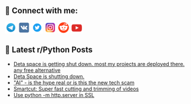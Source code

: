 ## 🔎 Connect with me:
[<img src="https://github.com/bullbesh/bullbesh/blob/main/images/Telegram.png" width="32" height="32" />](https://t.me/bullbesh)
[<img src="https://github.com/bullbesh/bullbesh/blob/main/images/VK.png" width="32" height="32" />](https://vk.com/bullbesh)
[<img src="https://github.com/bullbesh/bullbesh/blob/main/images/Twitter.png" width="32" height="32" />](https://twitter.com/bullbesh1)
[<img src="https://github.com/bullbesh/bullbesh/blob/main/images/Instagram.png" width="32" height="32" />](https://www.instagram.com/bullbesh)
[<img src="https://github.com/bullbesh/bullbesh/blob/main/images/Reddit.png" width="32" height="32" />](https://www.reddit.com/user/bullbesh)
[<img src="https://github.com/bullbesh/bullbesh/blob/main/images/YouTube.png" width="32" height="32" />](https://www.youtube.com/channel/UCtfjRs6uzgq5mfm8S06WTcg)

## 📕 Latest r/Python Posts
<!-- BLOG-POST-LIST:START -->
- [Deta space is getting shut down. most my projects are deployed there. any free alternative](https://www.reddit.com/r/Python/comments/1f77jf7/deta_space_is_getting_shut_down_most_my_projects/)
- [Deta Space is shutting down.](https://www.reddit.com/r/Python/comments/1f775pr/deta_space_is_shutting_down/)
- [&quot;AI&quot; - is the hype real or is this the new tech scam](https://www.reddit.com/r/Python/comments/1f76bag/ai_is_the_hype_real_or_is_this_the_new_tech_scam/)
- [Smartcut: Super fast cutting and trimming of videos](https://www.reddit.com/r/Python/comments/1f767df/smartcut_super_fast_cutting_and_trimming_of_videos/)
- [Use python -m http.server in SSL](https://www.reddit.com/r/Python/comments/1f75ga9/use_python_m_httpserver_in_ssl/)
<!-- BLOG-POST-LIST:END -->
